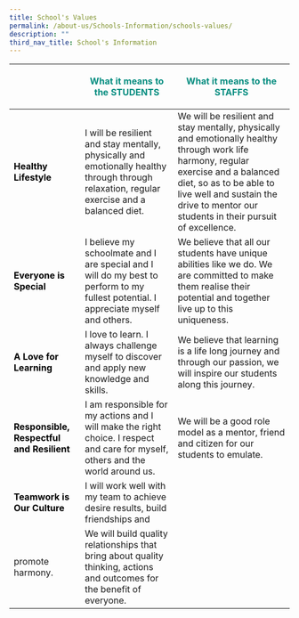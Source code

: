 ```yaml
---
title: School's Values
permalink: /about-us/Schools-Information/schools-values/
description: ""
third_nav_title: School's Information
---
```

|  | <b><p style="color:#038C7f;">What it means to the STUDENTS</p></b> | <b><p class="text1" style="color:#038C7F;">What it means to the STAFFS</p></b> |
| -------- | -------- | -------- |
|<b><p style="color:Black;">Healthy Lifestyle</p></b>  | I will be resilient and stay mentally, physically and emotionally healthy through through relaxation, regular exercise and a balanced diet.     | We will be resilient and stay mentally, physically and emotionally healthy through work life harmony, regular exercise and a balanced diet, so as to be able to live well and sustain the drive to mentor our students in their pursuit of excellence.     |
|<b><p style="color:Black;">Everyone is Special</p></b> | I believe my schoolmate and I are special and I will do my best to perform to my fullest potential. I appreciate myself and others. |We believe that all our students have unique abilities like we do. We are committed to make them realise their potential and together live up to this uniqueness.|
| <b><p style="color:Black;">A Love for Learning</p></b>| I love to learn. I always challenge myself to discover and apply new knowledge and skills. | We believe that learning is a life long journey and through our passion, we will inspire our students along this journey.|
|<b><p style="color:Black;">Responsible, Respectful and Resilient</p></b> | I am responsible for my actions and I will make the right choice. I respect and care for myself, others and the world around us. | We will be a good role model as a mentor, friend and citizen for our students to emulate. |
|<b><p style="color:Black;">Teamwork is Our Culture</p></b> | I will work well with my team to achieve desire results, build friendships and 
promote harmony. | We will build quality relationships that bring about quality thinking, actions and outcomes for the benefit of everyone.